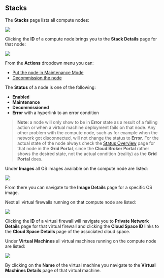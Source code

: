 ## Stacks

The **Stacks** page lists all compute nodes:

![](Stacks.png)

Clicking the **ID** of a compute node brings you to the **Stack Details** page for that node:

![](StackDetails.png)

From the **Actions** dropdown menu you can:

- [Put the node in Maintenance Mode](../../Sysadmin/Maintenance/putting_node_in_maintenance_mode.md)
- [Decommission the node](../../Sysadmin/Decommission/decommission_node.md)

The **Status** of a node is one of the following:

- **Enabled**
- **Maintenance**
- **Decommissioned**
- **Error** with a hyperlink to an error condition

> **Note**: a node will only show to be in **Error** state as a result of a failing action or when a virtual machine deployment fails on that node. Any other problem with the compute node, such as for example when the network got disconnected, will not change the status to **Error**. For the actual state of the node always check the [Status Overview](../..//GridPortal/StatusOverview/StatusOverview.md) page for that node in the **Grid Portal**, since the **Cloud Broker Portal** rather shows the desired state, not the actual condition (reality) as the  **Grid Portal** does.

Under **Images** all OS images available on the compute node are listed:

![](Images.png)

From there you can navigate to the **Image Details** page for a specific OS image.

Next all virtual firewalls running on that compute node are listed:

![](VirtualFirewalls.png)

Clicking the **ID** of a virtual firewall will navigate you to **Private Network Details** page for that virtual firewall and clicking the **Cloud Space ID** links to the **Cloud Space Details** page of the associated cloud space.

Under **Virtual Machines** all virtual machines running on the compute node are listed:

![](VirtualMachines.png)

By clicking on the **Name** of the virtual machine you navigate to the **Virtual Machines Details** page of that virtual machine.
